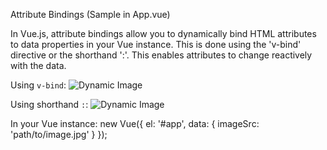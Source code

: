 Attribute Bindings (Sample in App.vue)


In Vue.js, attribute bindings allow you to dynamically bind HTML attributes to data properties in your Vue instance. This is done using the 'v-bind' directive or the shorthand ':'. This enables attributes to change reactively with the data.

Using `v-bind`:
<img v-bind:src="imageSrc" alt="Dynamic Image">

Using shorthand `:`:
<img :src="imageSrc" alt="Dynamic Image">

In your Vue instance:
new Vue({
  el: '#app',
  data: {
    imageSrc: 'path/to/image.jpg'
  }
});